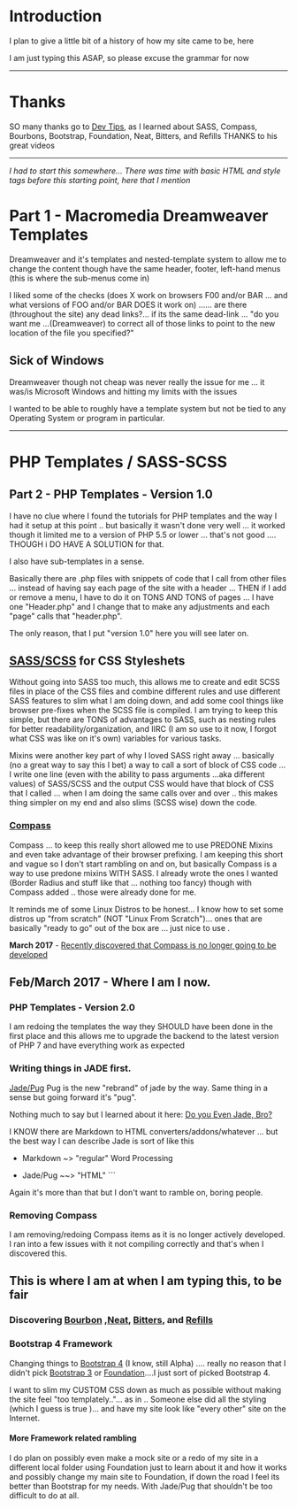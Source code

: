 # Introduction

I plan to give a little bit of a history of how my site came to be, here

I am just typing this ASAP, so please excuse the grammar for now

---

# Thanks

SO many thanks go to [Dev Tips](https://www.youtube.com/channel/UCyIe-61Y8C4_o-zZCtO4ETQ), as I learned about SASS, Compass, Bourbons, Bootstrap, Foundation, Neat, Bitters, and Refills THANKS to his great videos

---

*I had to start this somewhere... There was time with basic HTML and style tags before this starting point, here that I mention*


# Part 1 - Macromedia Dreamweaver Templates

Dreamweaver and it's templates and nested-template system to allow me to change the content though have the same header, footer, left-hand menus (this is where the sub-menus come in)

I liked some of the checks (does X work on browsers F00 and/or BAR ... and what versions of FOO and/or BAR DOES it work on) ...... are there (throughout the site) any dead links?... if its the same dead-link ... "do you want me ...(Dreamweaver) to correct all of those links to point to the new location of the file you specified?"

## Sick of Windows

Dreamweaver though not cheap was never really the issue for me ... it was/is Microsoft Windows and hitting my limits with the issues

I wanted to be able to roughly have a template system but not be tied to any Operating System or program in particular.

---

# PHP Templates / SASS-SCSS

## Part 2 - PHP Templates - Version 1.0

I have no clue where I found the tutorials for PHP templates and the way I had it setup at this point .. but basically it wasn't done very well ... it worked though it limited me to a version of PHP 5.5 or lower ... that's not good .... THOUGH i DO HAVE A SOLUTION for that.

I also have sub-templates in a sense.

Basically there are .php files with snippets of code that I call from other files ... instead of having say each page of the site with a header ... THEN if I add or remove a menu, I have to do it on TONS AND TONS of pages ... I have one "Header.php" and I change that to make any adjustments and each "page" calls that "header.php".

The only reason, that I put "version 1.0" here you will see later on.

## [SASS/SCSS](http://sass-lang.com/) for CSS Styleshets

Without going into SASS too much, this allows me to create and edit SCSS files in place of the CSS files and combine different rules and use different SASS features to slim what I am doing down, and add some cool things like browser pre-fixes when the SCSS file is compiled. I am trying to keep this simple, but there are TONS of advantages to SASS, such as nesting rules for better readability/organization, and IIRC (I am so use to it now, I forgot what CSS was like on it's own) variables for various tasks.

Mixins were another key part of why I loved SASS right away ... basically (no a great way to say this I bet) a way to call a sort of block of CSS code ... I write one line (even with the ability to pass arguments ...aka different values) of SASS/SCSS and the output CSS would have that block of CSS that I called ... when I am doing the same calls over and over .. this makes thing simpler on my end and also slims (SCSS wise) down the code.

### [Compass](http://sass-lang.com/)

Compass ... to keep this really short allowed me to use PREDONE Mixins and even take advantage of their browser prefixing. I am keeping this short and vague so I don't start rambling on and on, but basically Compass is a way to use predone mixins WITH SASS. I already wrote the ones I wanted (Border Radius and stuff like that ... nothing too fancy) though with Compass added .. those were already done for me.

It reminds me of some Linux Distros to be honest... I know how to set some distros up "from scratch" (NOT "Linux From Scratch")... ones that are basically "ready to go" out of the box are ... just nice to use .

**March 2017** - [Recently discovered that Compass is no longer going to be developed](https://github.com/Compass/compass)

## Feb/March 2017 - Where I am I now.

### PHP Templates - Version 2.0

I am redoing the templates the way they SHOULD have been done in the first place and this allows me to upgrade the backend to the latest version of PHP 7 and have everything work as expected

### Writing things in JADE first.

[Jade/Pug](https://pugjs.org/api/getting-started.html) Pug is the new "rebrand" of jade by the way. Same thing in a sense but going forward it's "pug".

Nothing much to say but I learned about it here: [Do you Even Jade, Bro?](https://www.youtube.com/watch?v=wzAWI9h3q18&t=185s)

I KNOW there are Markdown to HTML converters/addons/whatever ... but the best way I can describe Jade is sort of like this

- Markdown ~> "regular" Word Processing

- Jade/Pug ~~> "HTML" ```

Again it's more than that but I don't want to ramble on, boring people.

### Removing Compass

I am removing/redoing Compass items as it is no longer actively developed. I ran into a few issues with it not compiling correctly and that's when I discovered this.

## This is where I am at when I am typing this, to be fair

### Discovering [Bourbon](http://bourbon.io/) ,[Neat](http://neat.bourbon.io/), [Bitters](http://bitters.bourbon.io/), and [Refills](http://refills.bourbon.io/)

### Bootstrap 4 Framework

Changing things to [Bootstrap 4](https://v4-alpha.getbootstrap.com/) (I know, still Alpha) .... really no reason that I didn't pick [Bootstrap 3](http://getbootstrap.com/) or [Foundation](https://foundation.zurb.com/)....I just sort of picked Bootstrap 4.

I want to slim my CUSTOM CSS down as much as possible without making the site feel "too templately.."... as in .. Someone else did all the styling (which I guess is true )... and have my site look like "every other" site on the Internet.

#### More Framework related rambling

I do plan on possibly even make a mock site or a redo of my site in a different local folder using Foundation just to learn about it and how it works and possibly change my main site to Foundation, if down the road I feel its better than Bootstrap for my needs. With Jade/Pug that shouldn't be too difficult to do at all.
